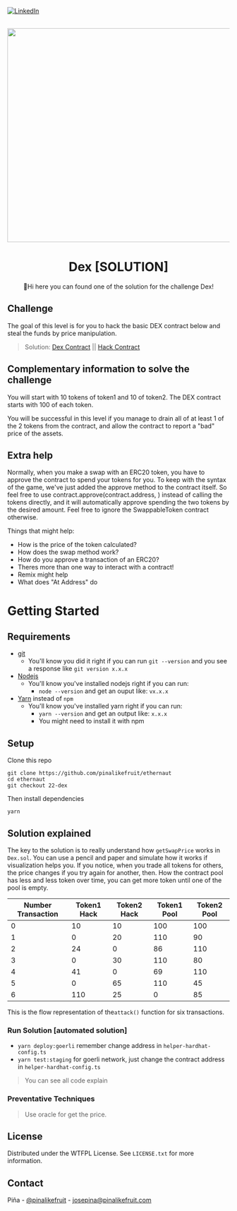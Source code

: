 <a name="readme-top"></a>

[![LinkedIn][linkedin-shield]][linkedin-url]


<br />
<div align="center">
  <a href="https://ethernaut.openzeppelin.com/">
    <img src="https://ethernaut.openzeppelin.com/imgs/BigLevel22.svg" alt="" width="800" height="485">
  </a>

  <h1 align="center">Dex [SOLUTION]</h3>

  <p align="center">
    🍍Hi  here you can found one of the solution for the challenge Dex!
  </p>
</div>

## Challenge
The goal of this level is for you to hack the basic DEX contract below and steal the funds by price manipulation.

> Solution: 
  [Dex Contract]() || [Hack Contract](https://goerli.etherscan.io/address/0x4913F0043Fc628c8aafde2b60c26e228774b5b68)
## Complementary information to solve the challenge

You will start with 10 tokens of token1 and 10 of token2. The DEX contract starts with 100 of each token.

You will be successful in this level if you manage to drain all of at least 1 of the 2 tokens from the contract, and allow the contract to report a "bad" price of the assets.

## Extra help
Normally, when you make a swap with an ERC20 token, you have to approve the contract to spend your tokens for you. To keep with the syntax of the game, we've just added the approve method to the contract itself. So feel free to use contract.approve(contract.address, <uint amount>) instead of calling the tokens directly, and it will automatically approve spending the two tokens by the desired amount. Feel free to ignore the SwappableToken contract otherwise.

  Things that might help:

* How is the price of the token calculated?
* How does the swap method work?
* How do you approve a transaction of an ERC20?
* Theres more than one way to interact with a contract!
* Remix might help
* What does "At Address" do

# Getting Started

## Requirements

- [git](https://git-scm.com/book/en/v2/Getting-Started-Installing-Git)
  - You'll know you did it right if you can run `git --version` and you see a response like `git version x.x.x`
- [Nodejs](https://nodejs.org/en/)
  - You'll know you've installed nodejs right if you can run:
    - `node --version` and get an ouput like: `vx.x.x`
- [Yarn](https://classic.yarnpkg.com/lang/en/docs/install/) instead of `npm`
  - You'll know you've installed yarn right if you can run:
    - `yarn --version` and get an output like: `x.x.x`
    - You might need to install it with npm

## Setup

Clone this repo

```
git clone https://github.com/pinalikefruit/ethernaut
cd ethernaut
git checkout 22-dex
```

Then install dependencies

```
yarn
```
## Solution explained
The key to the solution is to really understand how `getSwapPrice` works in `Dex.sol`. You can use a pencil and paper and simulate how it works if visualization helps you. If you notice, when you trade all tokens for others, the price changes if you try again for another, then. How the contract pool has less and less token over time, you can get more token until one of the pool is empty.

| Number Transaction | Token1 Hack| Token2 Hack | Token1 Pool | Token2 Pool |
| ------------------ | ---------- | ----------- | ----------- | ----------- |
| 0   |10 | 10 | 100 | 100 |
| 1   | 0 | 20 | 110 | 90 |
| 2   |24 | 0  | 86  | 110 |
| 3   | 0 | 30 | 110 | 80 |
| 4   |41 | 0 | 69 | 110 |
| 5   | 0 | 65 | 110 | 45 |
| 6   |110 | 25 | 0 | 85 |

This is the flow representation of the`attack()` function for six transactions.

### Run Solution [automated solution]
 <!-- - `yarn test:unit` for local testing  -->
 - `yarn deploy:goerli` remember change address in `helper-hardhat-config.ts`
 - `yarn test:staging` for goerli network, just change the contract address in `helper-hardhat-config.ts`


> You can see all code explain

### Preventative Techniques
> Use oracle for get the price.
## License

Distributed under the WTFPL License. See `LICENSE.txt` for more information.



## Contact

Piña - [@pinalikefruit](https://twitter.com/pinalikefruit) - josepina@pinalikefruit.com




[linkedin-shield]: https://img.shields.io/badge/-LinkedIn-black.svg?style=for-the-badge&logo=linkedin&colorB=555
[linkedin-url]: https://www.linkedin.com/in/pinalikefruit
